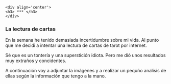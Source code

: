 ```
<div align='center'>
<h3> *** </h3>
</div>
```


### La lectura de cartas

En la semana he tenido demasiada incertidumbre sobre mi vida. Al punto que me decidi a intentar una lectura de cartas de tarot por internet.

Sé que es un tontería y una superstición idiota. Pero me dió unos resultados muy extraños y concidentes.

A continuación voy a adjuntar la imágenes y a realizar un pequño analisis de ellas según la información que tengo a la mano.